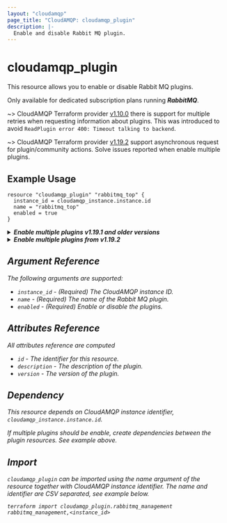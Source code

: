 ```yaml
---
layout: "cloudamqp"
page_title: "CloudAMQP: cloudamqp_plugin"
description: |-
  Enable and disable Rabbit MQ plugin.
---
```


# cloudamqp_plugin

This resource allows you to enable or disable Rabbit MQ plugins.

Only available for dedicated subscription plans running ***RabbitMQ***.

~> CloudAMQP Terraform provider [v1.10.0](https://github.com/cloudamqp/terraform-provider-cloudamqp/releases/tag/v1.10.0) there is support for multiple retries when requesting information about plugins. This was introduced to avoid `ReadPlugin error 400: Timeout talking to backend`.

~> CloudAMQP Terraform provider [v1.19.2](https://github.com/cloudamqp/terraform-provider-cloudamqp/releases/tag/v1.19.2) support asynchronous request for plugin/community actions. Solve issues reported when enable multiple plugins.

## Example Usage

```hcl
resource "cloudamqp_plugin" "rabbitmq_top" {
  instance_id = cloudamqp_instance.instance.id
  name = "rabbitmq_top"
  enabled = true
}
```

<details>
  <summary>
    <b>
      <i>Enable multiple plugins v1.19.1 and older versions
    </b>
  </summary>

Rabbit MQ can only change one plugin at a time. It will fail if multiple plugins resources are used, unless by creating dependencies with `depend_on` between the resources. Once one plugin has been enabled, the other will continue. See example below.

```hcl
resource "cloudamqp_plugin" "rabbitmq_top" {
  instance_id = cloudamqp_instance.instance.id
  name = "rabbitmq_top"
  enabled = true
}

resource "cloudamqp_plugin" "rabbitmq_amqp1_0" {
  instance_id = cloudamqp_instance.instance.id
  name = "rabbitmq_amqp1_0"
  enabled = true

  depends_on = [
    cloudamqp_plugin.rabbitmq_top
  ]
}
```
</details>

<details>
  <summary>
    <b>
      <i>Enable multiple plugins from v1.19.2
    </b>
  </summary>

CloudAMQP Terraform provider [v1.19.2](https://github.com/cloudamqp/terraform-provider-cloudamqp/releases/tag/v1.19.2) support asynchronous request for plugin actions.

```hcl
resource "cloudamqp_plugin" "rabbitmq_top" {
  instance_id = cloudamqp_instance.instance.id
  name = "rabbitmq_top"
  enabled = true
}

resource "cloudamqp_plugin" "rabbitmq_amqp1_0" {
  instance_id = cloudamqp_instance.instance.id
  name = "rabbitmq_amqp1_0"
  enabled = true
}
```
</details>

## Argument Reference

The following arguments are supported:

* `instance_id` - (Required) The CloudAMQP instance ID.
* `name`        - (Required) The name of the Rabbit MQ plugin.
* `enabled`     - (Required) Enable or disable the plugins.

## Attributes Reference

All attributes reference are computed

* `id`          - The identifier for this resource.
* `description` - The description of the plugin.
* `version`     - The version of the plugin.

## Dependency

This resource depends on CloudAMQP instance identifier, `cloudamqp_instance.instance.id`.

If multiple plugins should be enable, create dependencies between the plugin resources. See example above.

## Import

`cloudamqp_plugin` can be imported using the name argument of the resource together with CloudAMQP instance identifier. The name and identifier are CSV separated, see example below.

`terraform import cloudamqp_plugin.rabbitmq_management rabbitmq_management,<instance_id>`
